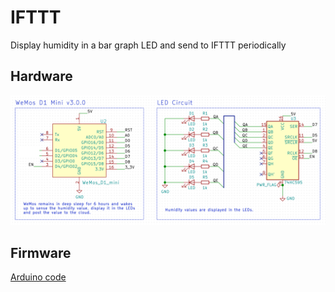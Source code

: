 # IFTTT

Display humidity in a bar graph LED and send to IFTTT periodically

## Hardware

![Shift register](../shift-register/schematic.png)

## Firmware

[Arduino code](ifttt-get.ino)
